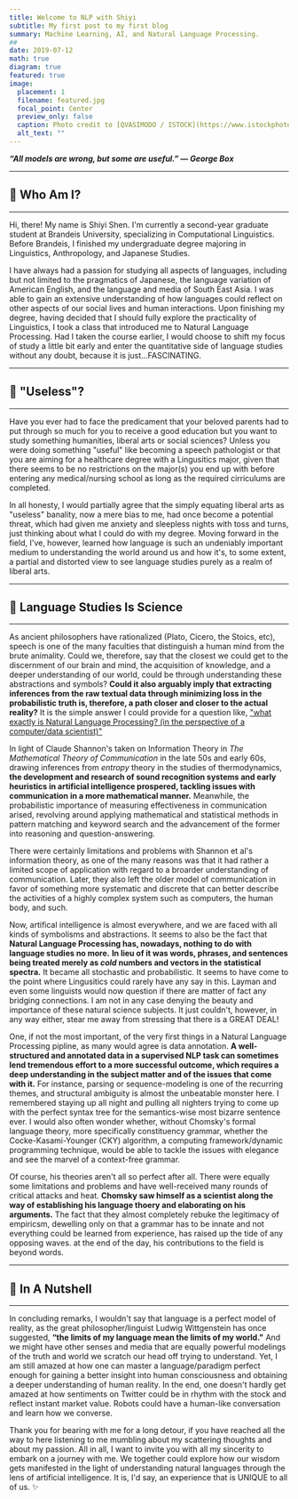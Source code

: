 ```yaml
---
title: Welcome to NLP with Shiyi
subtitle: My first post to my first blog
summary: Machine Learning, AI, and Natural Language Processing.
##
date: 2019-07-12
math: true
diagram: true
featured: true
image:
  placement: 1
  filename: featured.jpg
  focal_point: Center
  preview_only: false
  caption: Photo credit to [QVASIMODO / ISTOCK](https://www.istockphoto.com/)
  alt_text: ""
---
```


***“All models are wrong, but some are useful.”* *— George Box***

---
## 🤖️ Who Am I?
---

Hi, there! My name is Shiyi Shen. I'm currently a second-year graduate student at Brandeis University, specializing in Computational Linguistics. Before Brandeis, I finished my undergraduate degree majoring in Linguistics, Anthropology, and Japanese Studies. 

I have always had a passion for studying all aspects of languages, including but not limited to the pragmatics of Japanese, the language variation of American English, and the language and media of South East Asia. I was able to gain an extensive understanding of how languages could reflect on other aspects of our social lives and human interactions. Upon finishing my degree, having decided that I should fully explore the practicality of Linguistics, I took a class that introduced me to Natural Language Processing. Had I taken the course earlier, I would choose to shift my focus of study a little bit early and enter the quantitative side of language studies without any doubt, because it is just...FASCINATING. 

---

## 🔧 "Useless"?

---

Have you ever had to face the predicament that your beloved parents had to put through so much for you to receive a good education but you want to study something humanities, liberal arts or social sciences? Unless you were doing something "useful" like becoming a speech pathologist or that you are aiming for a healthcare degree with a Lingusitics major, given that there seems to be no restrictions on the major(s) you end up with before entering any medical/nursing school as long as the required cirriculums are completed. 

In all honesty, I would partially agree that the simply equating liberal arts as "useless" banality, now a mere bias to me, had once become a potential threat, which had given me anxiety and sleepless nights with toss and turns, just thinking about what I could do with my degree.  Moving forward in the field, I've, however, learned how language is such an undeniably important medium to understanding the world around us and how it's, to some extent, a partial and distorted view to see language studies purely as a realm of liberal arts.

---

## 🔬 Language Studies Is Science

---

As ancient philosophers have rationalized (Plato, Cicero, the Stoics, etc), speech is one of the many faculties that distinguish a human mind from the brute animality. Could we, therefore, say that the closest we could get to the discernment of our brain and mind, the acquisition of knowledge, and a deeper understanding of our world, could be through understanding these abstractions and symbols? **Could it also arguably imply that extracting inferences from the raw textual data through minimizing loss in the probabilistic truth is, therefore, a path closer and closer to the actual reality?** It is the simple answer I could provide for a question like, ["what exactly is Natural Language Processing? (in the perspective of a computer/data scientist)"](https://nlpwshiyi.me/post/what-is-nlp/)

In light of Claude Shannon's taken on Information Theory in *The Mathematical Theory of Communication* in the late 50s and early 60s, drawing inferences from *entropy* theory in the studies of thermodynamics, **the development and research of sound recognition systems and early heuristics in artificial intelligence prospered, tackling issues with communication in a more mathematical manner.**  Meanwhile, the probabilistic importance of measuring effectiveness in communication arised, revolving around applying mathematical and statistical methods in pattern matching and keyword search and the advancement of the former into reasoning and question-answering. 

There were certainly limitations and problems with Shannon et al's information theory, as one of the many reasons was that it had rather a limited scope of application with regard to a broarder understanding of communication. Later, they also left the older model of communication in favor of something more systematic and discrete that can better describe the activities of a highly complex system such as computers, the human body, and such. 

Now, artifical intelligence is almost everywhere, and we are faced with all kinds of symbolisms and abstractions. It seems to also be the fact that **Natural Language Processing has, nowadays, nothing to do with language studies no more.** **In lieu of it was words, phrases, and sentences being treated merely as *cold* numbers and vectors in the statistical spectra.** It became all stochastic and probabilistic. It seems to have come to the point where Lingusitics could rarely have any say in this. Layman and even some linguists would now question if there are matter of fact any bridging connections. I am not in any case denying the beauty and importance of these natural science subjects. It just couldn't, however, in any way either, stear me away from stressing that there is a GREAT DEAL! 

One, if not the most important, of the very first things in a Natural Language Processing pipline, as many would agree is data annotation. **A well-structured and annotated data in a supervised NLP task can sometimes lend tremendous effort to a more successful outcome, which requires a deep understanding in the subject matter and of the issues that come with it.** For instance, parsing or sequence-modeling is one of the recurring themes, and structural ambiguity is almost the unbeatable monster here. I remembered staying up all night and pulling all nighters trying to come up with the perfect syntax tree for the semantics-wise most bizarre sentence ever. I would also often wonder whether, without Chomsky's formal language theory, more specifically constituency grammar, whether the Cocke-Kasami-Younger (CKY) algorithm, a computing framework/dynamic programming technique, would be able to tackle the issues with elegance and see the marvel of a context-free grammar. 

Of course, his theories aren't all so perfect after all. There were equally some limitations and problems and have well-received many rounds of critical attacks and heat. **Chomsky saw himself as a scientist along the way of establishing his language thoery and elaborating on his arguments.** The fact that they almost completely rebuke the legitimacy of empiricsm, dewelling only on that a grammar has to be innate and not everything could be learned from experience, has raised up the tide of any opposing waves. at the end of the day, his contributions to the field is beyond words. 

---

## 🌰 In A Nutshell

---

In concluding remarks, I wouldn't say that language is a perfect model of reality, as the great philosopher/linguist Ludwig Wittgenstein has once suggested, **“the limits of my language mean the limits of my world."** And we might have other senses and media that are equally powerful modelings of the truth and world we scratch our head off trying to understand. Yet, I am still amazed at how one can master a language/paradigm perfect enough for gaining a better insight into human consciousness and obtaining a deeper understanding of human reality. In the end, one doesn't hardly get amazed at how sentiments on Twitter could be in rhythm with the stock and reflect instant market value. Robots could have a human-like conversation and learn how we converse. 

Thank you for bearing with me for a long detour, if you have reached all the way to here listening to me mumbling about my scattering thoughts and about my passion. All in all, I want to invite you with all my sincerity to embark on a journey with me. We together could explore how our wisdom gets manifested in the light of understanding natural languages through the lens of artificial intelligence. It is, I'd say, an experience that is UNIQUE to all of us. ✨

